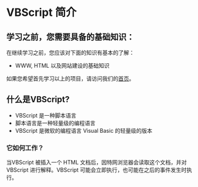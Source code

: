 # VBScript 简介

## 学习之前，您需要具备的基础知识：

在继续学习之前，您应该对下面的知识有基本的了解：

*   WWW, HTML 以及网站建设的基础知识

如果您希望首先学习以上的项目，请访问我们的[首页](/index.html)。

## 什么是VBScript?

*   VBScript 是一种脚本语言
*   脚本语言是一种轻量级的编程语言
*   VBScript 是微软的编程语言 Visual Basic 的轻量级的版本

### 它如何工作？

当VBScript 被插入一个 HTML 文档后，因特网浏览器会读取这个文档，并对 VBScript 进行解释。VBScript 可能会立即执行，也可能在之后的事件发生时执行。

